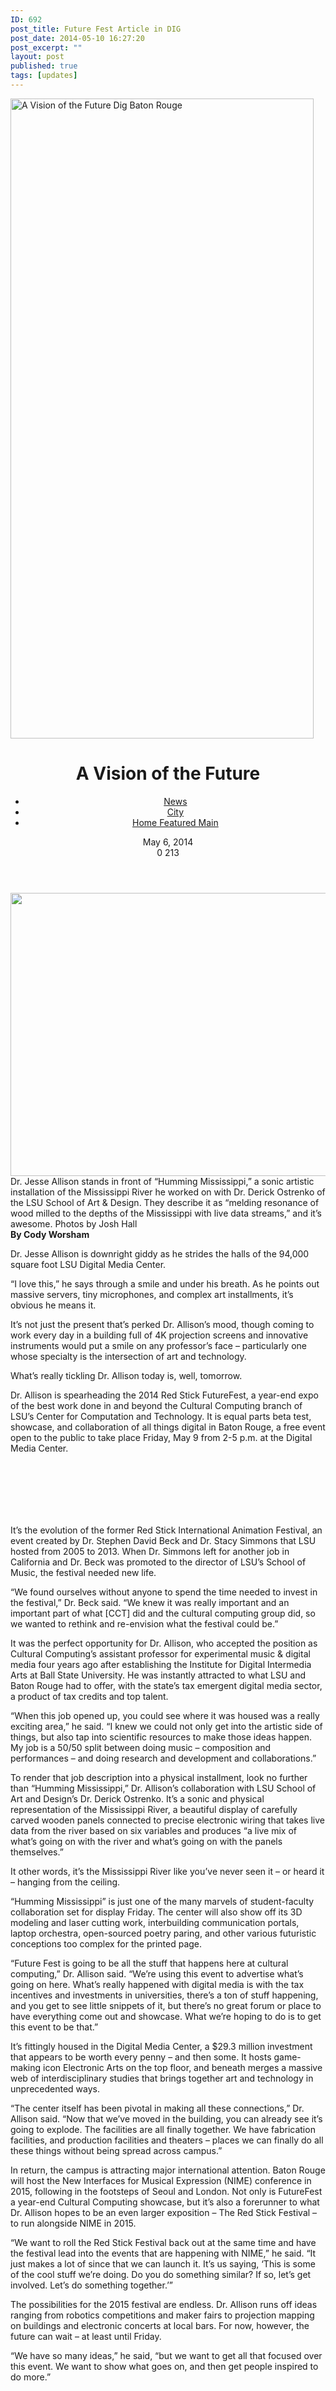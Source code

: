```yaml
---
ID: 692
post_title: Future Fest Article in DIG
post_date: 2014-05-10 16:27:20
post_excerpt: ""
layout: post
published: true
tags: [updates]
---
```

<a href="/uploads/2014/05/A-Vision-of-the-Future-Dig-Baton-Rouge.png"><img class="alignnone size-large wp-image-693" alt="A Vision of the Future   Dig Baton Rouge" src="/uploads/2014/05/A-Vision-of-the-Future-Dig-Baton-Rouge-485x1024.png" width="485" height="1024" /></a>

<!--more-->

<header>
<h1 itemprop="name">A Vision of the Future</h1>
<div>
<ul>
	<li><a href="http://digbatonrouge.com/category/news/">News</a></li>
	<li><a href="http://digbatonrouge.com/category/news/city/">City</a></li>
	<li><a href="http://digbatonrouge.com/category/home-featured-main/">Home Featured Main</a></li>
</ul>
<time itemprop="dateCreated" datetime="2014-05-06T20:14:37+00:00">May 6, 2014</time>
<div>0 213</div>
</div>
</header>
<div><a title="A Vision of the Future" href="http://digbatonrouge.com/wp-content/uploads/2014/05/Anchor-Jesse-Allison-LSU-copy.jpg" rel="bookmark"><img itemprop="image" title="A Vision of the Future" alt="" src="http://digbatonrouge.com/wp-content/uploads/2014/05/Anchor-Jesse-Allison-LSU-copy-700x453.jpg" width="700" height="453" data-cfsrc="http://digbatonrouge.com/wp-content/uploads/2014/05/Anchor-Jesse-Allison-LSU-copy-700x453.jpg" /></a>Dr. Jesse Allison stands in front of “Humming Mississippi,” a sonic artistic installation of the Mississippi River he worked on with Dr. Derick Ostrenko of the LSU School of Art &amp; Design. They describe it as “melding resonance of wood milled to the depths of the Mississippi with live data streams,” and it’s awesome. Photos by Josh Hall

</div>
<strong>By Cody Worsham</strong>

Dr. Jesse Allison is downright giddy as he strides the halls of the 94,000 square foot LSU Digital Media Center.

“I love this,” he says through a smile and under his breath. As he points out massive servers, tiny microphones, and complex art installments, it’s obvious he means it.

It’s not just the present that’s perked Dr. Allison’s mood, though coming to work every day in a building full of 4K projection screens and innovative instruments would put a smile on any professor’s face – particularly one whose specialty is the intersection of art and technology.

What’s really tickling Dr. Allison today is, well, tomorrow.

Dr. Allison is spearheading the 2014 Red Stick FutureFest, a year-end expo of the best work done in and beyond the Cultural Computing branch of LSU’s Center for Computation and Technology. It is equal parts beta test, showcase, and collaboration of all things digital in Baton Rouge, a free event open to the public to take place Friday, May 9 from 2-5 p.m. at the Digital Media Center.
<div>
<div id="div-gpt-ad-1394055870241-1">
<div id="google_ads_iframe_/42051717/DIG-in-line_0__container__"><iframe id="google_ads_iframe_/42051717/DIG-in-line_0" name="google_ads_iframe_/42051717/DIG-in-line_0" height="100" width="700" frameborder="0" marginwidth="0" marginheight="0" scrolling="no"></iframe></div>
</div>
</div>
It’s the evolution of the former Red Stick International Animation Festival, an event created by Dr. Stephen David Beck and Dr. Stacy Simmons that LSU hosted from 2005 to 2013. When Dr. Simmons left for another job in California and Dr. Beck was promoted to the director of LSU’s School of Music, the festival needed new life.

“We found ourselves without anyone to spend the time needed to invest in the festival,” Dr. Beck said. “We knew it was really important and an important part of what [CCT] did and the cultural computing group did, so we wanted to rethink and re-envision what the festival could be.”

It was the perfect opportunity for Dr. Allison, who accepted the position as Cultural Computing’s assistant professor for experimental music &amp; digital media four years ago after establishing the Institute for Digital Intermedia Arts at Ball State University. He was instantly attracted to what LSU and Baton Rouge had to offer, with the state’s tax emergent digital media sector, a product of tax credits and top talent.

“When this job opened up, you could see where it was housed was a really exciting area,” he said. “I knew we could not only get into the artistic side of things, but also tap into scientific resources to make those ideas happen. My job is a 50/50 split between doing music – composition and performances – and doing research and development and collaborations.”

To render that job description into a physical installment, look no further than “Humming Mississippi,” Dr. Allison’s collaboration with LSU School of Art and Design’s Dr. Derick Ostrenko. It’s a sonic and physical representation of the Mississippi River, a beautiful display of carefully carved wooden panels connected to precise electronic wiring that takes live data from the river based on six variables and produces “a live mix of what’s going on with the river and what’s going on with the panels themselves.”

It other words, it’s the Mississippi River like you’ve never seen it – or heard it – hanging from the ceiling.

“Humming Mississippi” is just one of the many marvels of student-faculty collaboration set for display Friday. The center will also show off its 3D modeling and laser cutting work, interbuilding communication portals, laptop orchestra, open-sourced poetry paring, and other various futuristic conceptions too complex for the printed page.

“Future Fest is going to be all the stuff that happens here at cultural computing,” Dr. Allison said. “We’re using this event to advertise what’s going on here. What’s really happened with digital media is with the tax incentives and investments in universities, there’s a ton of stuff happening, and you get to see little snippets of it, but there’s no great forum or place to have everything come out and showcase. What we’re hoping to do is to get this event to be that.”

It’s fittingly housed in the Digital Media Center, a $29.3 million investment that appears to be worth every penny – and then some. It hosts game-making icon Electronic Arts on the top floor, and beneath merges a massive web of interdisciplinary studies that brings together art and technology in unprecedented ways.

“The center itself has been pivotal in making all these connections,” Dr. Allison said. “Now that we’ve moved in the building, you can already see it’s going to explode. The facilities are all finally together. We have fabrication facilities, and production facilities and theaters – places we can finally do all these things without being spread across campus.”

In return, the campus is attracting major international attention. Baton Rouge will host the New Interfaces for Musical Expression (NIME) conference in 2015, following in the footsteps of Seoul and London. Not only is FutureFest a year-end Cultural Computing showcase, but it’s also a forerunner to what Dr. Allison hopes to be an even larger exposition – The Red Stick Festival – to run alongside NIME in 2015.

“We want to roll the Red Stick Festival back out at the same time and have the festival lead into the events that are happening with NIME,” he said. “It just makes a lot of since that we can launch it. It’s us saying, ‘This is some of the cool stuff we’re doing. Do you do something similar? If so, let’s get involved. Let’s do something together.’”

The possibilities for the 2015 festival are endless. Dr. Allison runs off ideas ranging from robotics competitions and maker fairs to projection mapping on buildings and electronic concerts at local bars. For now, however, the future can wait – at least until Friday.

“We have so many ideas,” he said, “but we want to get all that focused over this event. We want to show what goes on, and then get people inspired to do more.”

&nbsp;
